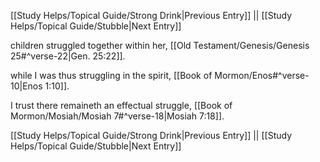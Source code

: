 [[Study Helps/Topical Guide/Strong Drink|Previous Entry]]  ||  [[Study Helps/Topical Guide/Stubble|Next Entry]]

 children struggled together within her, [[Old Testament/Genesis/Genesis 25#^verse-22|Gen. 25:22]].

 while I was thus struggling in the spirit, [[Book of Mormon/Enos#^verse-10|Enos 1:10]].

 I trust there remaineth an effectual struggle, [[Book of Mormon/Mosiah/Mosiah 7#^verse-18|Mosiah 7:18]].

[[Study Helps/Topical Guide/Strong Drink|Previous Entry]]  ||  [[Study Helps/Topical Guide/Stubble|Next Entry]]